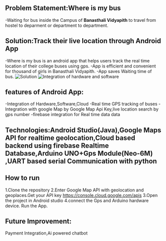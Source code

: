 ## Problem Statement:Where is my bus
-Waiting for bus inside the Campus of **Banasthali Vidyapith** to travel from hostel to deparment or department to department.
## Solution:Track their live location through Android App
-Where is my bus is an android app that helps users track the real time location of their college buses using gps.
-App is efficient and convenient for thousand of girls in Banasthali Vidyapith.
-App saves Waiting time of bus.
![Solution](https://github.com/user-attachments/assets/ba075ecf-047f-4cb9-9c13-b861c070b3a4)
![Integration of hardware and software](https://github.com/user-attachments/assets/22084ab9-9c89-49d5-a26c-b6e34ed3030f)
## features of Android App:
-Integration of Hardware,Software,Cloud
-Real time GPS tracking of buses
-Integration with google Map by Google Map Api Key,live location search by gps number
-firebase integration for Real time data data
## Technologies:Android Studio(Java),Google Maps API for realtime geolocation,Cloud based backend using firebase Realtime Database,Arduino UNO+Gps Module(Neo-6M) ,UART based serial Communication with python
## How to run
1.Clone the repository
2.Enter Google Map API with geolocation and geoplaces.Get your API key https://console.cloud.google.com/apis
3.Open the project in Android studio
4.connect the Gps and Arduino hardware device.
Run the App.
## Future Improvement:
Payment Integration,Ai powered chatbot

